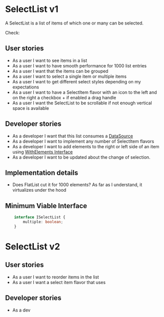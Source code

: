 # SelectList v1

A SelectList is a list of items of which one or many can be selected.

Check:

## User stories

-   As a user I want to see items in a list
-   As a user I want to have smooth performance for 1000 list entries
-   As a user I want that the items can be grouped
-   As a user I want to select a single item or multiple items
-   As a user I want to get different select styles depending on my expectations
-   As a user I want to have a SelectItem flavor with an icon to the left and on the right a checkbox + if enabled a drag handle
-   As a user I want the SelectList to be scrollable if not enough vertical space is available

## Developer stories

-   As a developer I want that this list consumes a [DataSource](../interfaces/DataSource.md)
-   As a developer I want to implement any number of SelectItem flavors
-   As a developer I want to add elements to the right or left side of an item using [WithElements Interface](../interfaces/WithElementsInterface.md)
-   As a developer I want to be updated about the change of selection.


## Implementation details

-   Does FlatList cut it for 1000 elements? As far as I understand, it virtualizes under the hood

## Minimum Viable Interface
```typescript
    interface ISelectList {
        multiple: boolean;
    }
```

# SelectList v2

## User stories

-   As a user I want to reorder items in the list
-   As a user I want a select item flavor that uses

## Developer stories

-   As a dev
